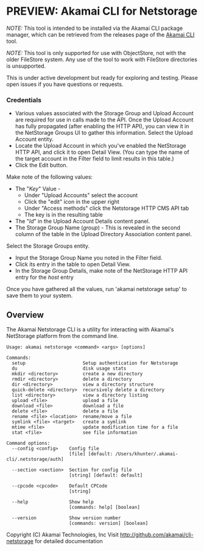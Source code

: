 # PREVIEW: Akamai CLI for Netstorage

*NOTE:* This tool is intended to be installed via the Akamai CLI package manager, which can be retrieved from the releases page of the [Akamai CLI](https://github.com/akamai/cli) tool.

*NOTE:* This tool is only supported for use with ObjectStore, not with the older FileStore system.  Any use of the tool to work with FileStore directories is unsupported.

This is under active development but ready for exploring and testing.  Please open issues if you have questions or requests.

### Credentials
* Various values associated with the Storage Group and Upload Account are required for use in calls made to the API. Once the Upload Account has fully propagated (after enabling the HTTP API), you can view it in the NetStorage Groups UI to gather this information. Select the Upload Account entity.
* Locate the Upload Account in which you've enabled the NetStorage HTTP API, and click it to open Detail View. (You can type the name of the target account in the Filter field to limit results in this table.)
* Click the Edit button.

Make note of the following values:
* The "*Key*" Value - 
  * Under "Upload Accounts" select the account
  * Click the "edit" icon in the upper right
  * Under "Access methods" click the Netstorage HTTP CMS API tab
  * The key is in the resulting table
* The "*Id*" in the Upload Account Details content panel.  
* The Storage Group Name (*group*) - This is revealed in the second column of the table in the Upload Directory Association content panel.

Select the Storage Groups entity.
* Input the Storage Group Name you noted in the Filter field.
* Click its entry in the table to open Detail View.
* In the Storage Group Details, make note of the NetStorage HTTP API entry for the *host* entry

Once you have gathered all the values, run 'akamai netstorage setup' to save them to your system.

## Overview
The Akamai Netstorage CLI is a utility for interacting with Akamai's NetStorage platform from the command line.  

```
Usage: akamai netstorage <command> <args> [options]

Commands:
  setup                     Setup authentication for Netstorage
  du                        disk usage stats
  mkdir <directory>         create a new directory
  rmdir <directory>         delete a directory
  dir <directory>           view a directory structure
  quick-delete <directory>  recursively delete a directory
  list <directory>          view a directory listing
  upload <file>             upload a file
  download <file>           download a file
  delete <file>             delete a file
  rename <file> <location>  rename/move a file
  symlink <file> <target>   create a symlink
  mtime <file>              update modification time for a file
  stat <file>               see file information

Command options:
  --config <config>    Config file
                       [file] [default: /Users/khunter/.akamai-cli/.netstorage/auth]

  --section <section>  Section for config file
                       [string] [default: default]

  --cpcode <cpcode>    Default CPCode
                       [string]

  --help               Show help
                       [commands: help] [boolean]

  --version            Show version number
                       [commands: version] [boolean]
```
Copyright (C) Akamai Technologies, Inc
Visit http://github.com/akamai/cli-netstorage for detailed documentation

